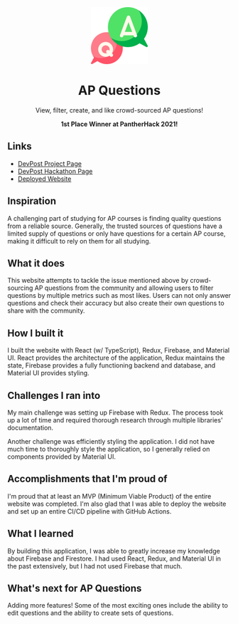 <p align="center"><img width="128" src="https://raw.githubusercontent.com/YashTotale/ap-questions/master/public/logo512.png"></p>
<h1 align="center">AP Questions</h1>
<p align="center">View, filter, create, and like crowd-sourced AP questions!</p>
<p align="center"><strong>1st Place Winner at PantherHack 2021!</strong></p>

## Links

- [DevPost Project Page](https://devpost.com/software/ap-questions)
- [DevPost Hackathon Page](https://pantherhack2021.devpost.com/)
- [Deployed Website](https://ap-questions.web.app/)

## Inspiration

A challenging part of studying for AP courses is finding quality questions from a reliable source. Generally, the trusted sources of questions have a limited supply of questions or only have questions for a certain AP course, making it difficult to rely on them for all studying.

## What it does

This website attempts to tackle the issue mentioned above by crowd-sourcing AP questions from the community and allowing users to filter questions by multiple metrics such as most likes. Users can not only answer questions and check their accuracy but also create their own questions to share with the community.

## How I built it

I built the website with React (w/ TypeScript), Redux, Firebase, and Material UI. React provides the architecture of the application, Redux maintains the state, Firebase provides a fully functioning backend and database, and Material UI provides styling.

## Challenges I ran into

My main challenge was setting up Firebase with Redux. The process took up a lot of time and required thorough research through multiple libraries' documentation.

Another challenge was efficiently styling the application. I did not have much time to thoroughly style the application, so I generally relied on components provided by Material UI.

## Accomplishments that I'm proud of

I'm proud that at least an MVP (Minimum Viable Product) of the entire website was completed. I'm also glad that I was able to deploy the website and set up an entire CI/CD pipeline with GitHub Actions.

## What I learned

By building this application, I was able to greatly increase my knowledge about Firebase and Firestore. I had used React, Redux, and Material UI in the past extensively, but I had not used Firebase that much.

## What's next for AP Questions

Adding more features! Some of the most exciting ones include the ability to edit questions and the ability to create sets of questions.
